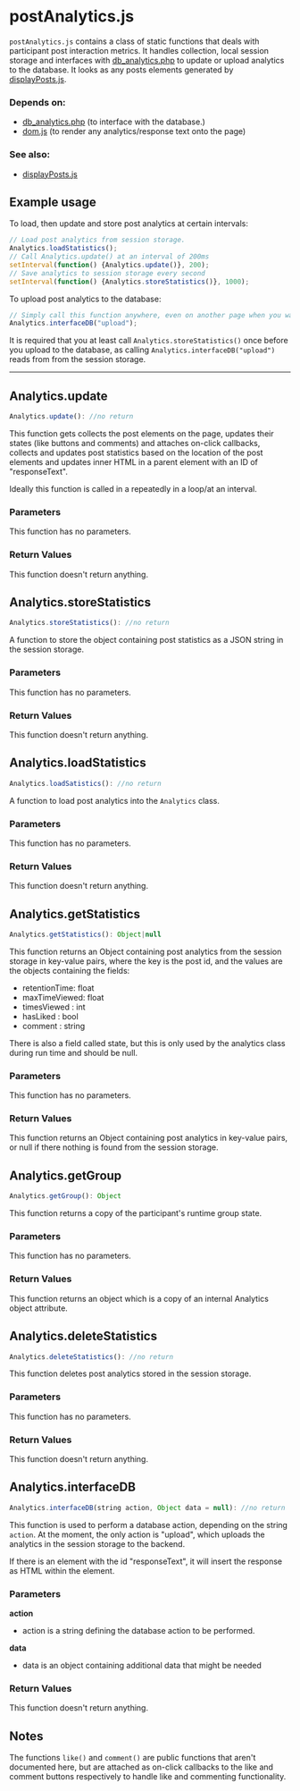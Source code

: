 # postAnalytics.js

``postAnalytics.js`` contains a class of static functions that deals with
participant post interaction metrics. It handles collection, local session
storage and interfaces with [db_analytics.php][db_analytics.php] to update or
upload analytics to the database. It looks as any posts elements generated by
[displayPosts.js][displayPosts.js].

### Depends on:
- [db_analytics.php][db_analytics.php] (to interface with the database.)
- [dom.js][dom.js] (to render any analytics/response text onto the page)

### See also:

- [displayPosts.js][displayPosts.js]


[db_analytics.php]: db_analytics.php.md
[dom.js]: dom.js.md
[displayPosts.js]: displayPosts.js.md

## Example usage

To load, then update and store post analytics at certain intervals:

```JavaScript
// Load post analytics from session storage.
Analytics.loadStatistics();
// Call Analytics.update() at an interval of 200ms
setInterval(function() {Analytics.update()}, 200);
// Save analytics to session storage every second
setInterval(function() {Analytics.storeStatistics()}, 1000);
```

To upload post analytics to the database:

```JavaScript
// Simply call this function anywhere, even on another page when you want to upload it.
Analytics.interfaceDB("upload");
```

It is required that you at least call ``Analytics.storeStatistics()`` once
before you upload to the database, as calling
``Analytics.interfaceDB("upload")`` reads from from the session storage.

---

## Analytics.update

```JavaScript
Analytics.update(): //no return
```

This function gets collects the post elements on the page, updates their states
(like buttons and comments) and attaches on-click callbacks, collects and
updates post statistics based on the location of the post elements and updates
inner HTML in a parent element with an ID of "responseText".

Ideally this function is called in a repeatedly in a loop/at an interval.

### Parameters

This function has no parameters.

### Return Values

This function doesn't return anything.

## Analytics.storeStatistics

```JavaScript
Analytics.storeStatistics(): //no return
```

A function to store the object containing post statistics as a JSON string in
the session storage.

### Parameters

This function has no parameters.

### Return Values

This function doesn't return anything.

## Analytics.loadStatistics

```JavaScript
Analytics.loadSatistics(): //no return
```

A function to load post analytics into the ``Analytics`` class.

### Parameters

This function has no parameters.

### Return Values

This function doesn't return anything.

## Analytics.getStatistics

```JavaScript
Analytics.getStatistics(): Object|null
```

This function returns an Object containing post analytics from the session
storage in key-value pairs, where the key is the post id, and the values are
the objects containing the fields:

- retentionTime: float
- maxTimeViewed: float
- timesViewed  : int 
- hasLiked     : bool
- comment      : string

There is also a field called state, but this is only used by the analytics
class during run time and should be null.

### Parameters

This function has no parameters.

### Return Values

This function returns an Object containing post analytics in key-value pairs,
or null if there nothing is found from the session storage.

## Analytics.getGroup

```JavaScript
Analytics.getGroup(): Object
```

This function returns a copy of the participant's runtime group state.

### Parameters

This function has no parameters.
### Return Values

This function returns an object which is a copy of an internal Analytics object
attribute.

## Analytics.deleteStatistics

```JavaScript
Analytics.deleteStatistics(): //no return
```

This function deletes post analytics stored in the session storage.

### Parameters

This function has no parameters.

### Return Values

This function doesn't return anything.

## Analytics.interfaceDB

```JavaScript
Analytics.interfaceDB(string action, Object data = null): //no return
```

This function is used to perform a database action, depending on the string
``action``. At the moment, the only action is "upload", which uploads the
analytics in the session storage to the backend.

If there is an element with the id "responseText", it will insert the response
as HTML within the element.

### Parameters

**action**
- action is a string defining the database action to be performed.

**data**
- data is an object containing additional data that might be needed

### Return Values

This function doesn't return anything.

## Notes

The functions ``like()`` and ``comment()`` are public functions that aren't
documented here, but are attached as on-click callbacks to the like and comment
buttons respectively to handle like and commenting functionality.
